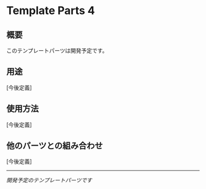 # Template Parts 4

## 概要
このテンプレートパーツは開発予定です。

## 用途
[今後定義]

## 使用方法
[今後定義]

## 他のパーツとの組み合わせ
[今後定義]

---
*開発予定のテンプレートパーツです*
